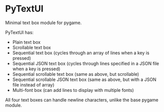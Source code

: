 # PyTextUI

Minimal text box module for pygame.

PyTextUI has:
- Plain text box
- Scrollable text box
- Sequential text box (cycles through an array of lines when a key is pressed)
- Sequential JSON text box (cycles through lines specified in a JSON file when a key is pressed)
- Sequential scrollable text box (same as above, but scrollable)
- Sequential scrollable JSON text box (same as above, but with a JSON file instead of array)
- Multi-font box (can add lines to display with multiple fonts)

All four text boxes can handle newline characters, unlike the base pygame module.